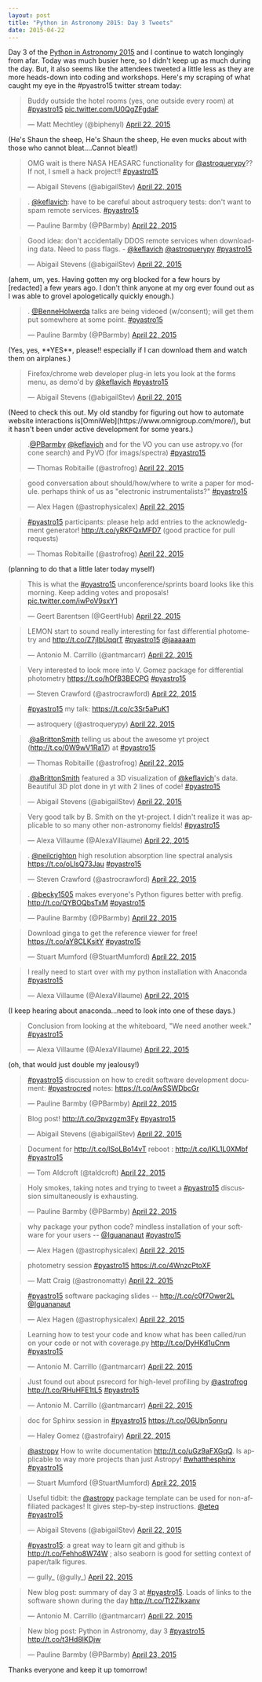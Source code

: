 ```yaml
---
layout: post
title: "Python in Astronomy 2015: Day 3 Tweets"
date: 2015-04-22
--- 
```


Day 3 of the [Python in Astronomy 2015](http://python-in-astronomy.github.io) and I continue to watch longingly from afar. Today was much busier here, so I didn't keep up as much during the day.  But, it also seems like the attendees tweeted a little less as they are more heads-down into coding and workshops.  Here's my scraping of what caught my eye in the #pyastro15 twitter stream today:

<!--more-->

<blockquote class="twitter-tweet" lang="en" data-theme="dark"><p>Buddy outside the hotel rooms (yes, one outside every room) at <a href="https://twitter.com/hashtag/pyastro15?src=hash">#pyastro15</a> <a href="http://t.co/U0QgZFgdaF">pic.twitter.com/U0QgZFgdaF</a></p>&mdash; Matt Mechtley (@biphenyl) <a href="https://twitter.com/biphenyl/status/590771089548115969">April 22, 2015</a></blockquote> <script async src="//platform.twitter.com/widgets.js" charset="utf-8"></script>
(He's Shaun the sheep, He's Shaun the sheep, He even mucks about with those who cannot bleat....Cannot bleat!)
<blockquote class="twitter-tweet" lang="en" data-theme="dark"><p>OMG wait is there NASA HEASARC functionality for <a href="https://twitter.com/astroquerypy">@astroquerypy</a>?? If not, I smell a hack project!! <a href="https://twitter.com/hashtag/pyastro15?src=hash">#pyastro15</a></p>&mdash; Abigail Stevens (@abigailStev) <a href="https://twitter.com/abigailStev/status/590782275048054786">April 22, 2015</a></blockquote> <script async src="//platform.twitter.com/widgets.js" charset="utf-8"></script>
<blockquote class="twitter-tweet" lang="en" data-theme="dark"><p>. <a href="https://twitter.com/keflavich">@keflavich</a>: have to be careful about astroquery tests: don&#39;t want to spam remote services. <a href="https://twitter.com/hashtag/pyastro15?src=hash">#pyastro15</a></p>&mdash; Pauline Barmby (@PBarmby) <a href="https://twitter.com/PBarmby/status/590783326673330176">April 22, 2015</a></blockquote> <script async src="//platform.twitter.com/widgets.js" charset="utf-8"></script>
<blockquote class="twitter-tweet" lang="en" data-theme="dark"><p>Good idea: don&#39;t accidentally DDOS remote services when downloading data. Need to pass flags. - <a href="https://twitter.com/keflavich">@keflavich</a> <a href="https://twitter.com/astroquerypy">@astroquerypy</a> <a href="https://twitter.com/hashtag/pyastro15?src=hash">#pyastro15</a></p>&mdash; Abigail Stevens (@abigailStev) <a href="https://twitter.com/abigailStev/status/590783604365647873">April 22, 2015</a></blockquote> <script async src="//platform.twitter.com/widgets.js" charset="utf-8"></script>
(ahem, um, yes. Having gotten my org blocked for a few hours by [redacted] a few years ago. I don't think anyone at my org ever found out as I was able to grovel apologetically quickly enough.)
<blockquote class="twitter-tweet" lang="en" data-theme="dark"><p>. <a href="https://twitter.com/BenneHolwerda">@BenneHolwerda</a> talks are being videoed (w/consent); will get them put somewhere at some point. <a href="https://twitter.com/hashtag/pyastro15?src=hash">#pyastro15</a></p>&mdash; Pauline Barmby (@PBarmby) <a href="https://twitter.com/PBarmby/status/590783853876379648">April 22, 2015</a></blockquote> <script async src="//platform.twitter.com/widgets.js" charset="utf-8"></script>
(Yes, yes, **YES**, please!!  especially if I can download them and watch them on airplanes.)
<blockquote class="twitter-tweet" lang="en" data-theme="dark"><p>Firefox/chrome web developer plug-in lets you look at the forms menu, as demo&#39;d by <a href="https://twitter.com/keflavich">@keflavich</a> <a href="https://twitter.com/hashtag/pyastro15?src=hash">#pyastro15</a></p>&mdash; Abigail Stevens (@abigailStev) <a href="https://twitter.com/abigailStev/status/590784865202741248">April 22, 2015</a></blockquote> <script async src="//platform.twitter.com/widgets.js" charset="utf-8"></script>
(Need to check this out.  My old standby for figuring out how to automate website interactions is[OmniWeb](https://www.omnigroup.com/more/), but it hasn't been under active development for some years.)
<blockquote class="twitter-tweet" lang="en" data-theme="dark"><p>.<a href="https://twitter.com/PBarmby">@PBarmby</a> <a href="https://twitter.com/keflavich">@keflavich</a> and for the VO you can use astropy.vo (for cone search) and PyVO (for imags/spectra) <a href="https://twitter.com/hashtag/pyastro15?src=hash">#pyastro15</a></p>&mdash; Thomas Robitaille (@astrofrog) <a href="https://twitter.com/astrofrog/status/590785424840400896">April 22, 2015</a></blockquote> <script async src="//platform.twitter.com/widgets.js" charset="utf-8"></script>
<blockquote class="twitter-tweet" lang="en" data-theme="dark"><p>good conversation about should/how/where to write a paper for module. perhaps think of us as &quot;electronic instrumentalists?&quot; <a href="https://twitter.com/hashtag/pyastro15?src=hash">#pyastro15</a></p>&mdash; Alex Hagen (@astrophysicalex) <a href="https://twitter.com/astrophysicalex/status/590787196933701632">April 22, 2015</a></blockquote> <script async src="//platform.twitter.com/widgets.js" charset="utf-8"></script>
<blockquote class="twitter-tweet" lang="en" data-theme="dark"><p><a href="https://twitter.com/hashtag/pyastro15?src=hash">#pyastro15</a> participants: please help add entries to the acknowledgment generator! <a href="http://t.co/yRKFQxMFD7">http://t.co/yRKFQxMFD7</a> (good practice for pull requests)</p>&mdash; Thomas Robitaille (@astrofrog) <a href="https://twitter.com/astrofrog/status/590787883960815616">April 22, 2015</a></blockquote> <script async src="//platform.twitter.com/widgets.js" charset="utf-8"></script>
(planning to do that a little later today myself)
<blockquote class="twitter-tweet" lang="en" data-theme="dark"><p>This is what the <a href="https://twitter.com/hashtag/pyastro15?src=hash">#pyastro15</a> unconference/sprints board looks like this morning. Keep adding votes and proposals! <a href="http://t.co/iwPoV9sxY1">pic.twitter.com/iwPoV9sxY1</a></p>&mdash; Geert Barentsen (@GeertHub) <a href="https://twitter.com/GeertHub/status/590788373738086400">April 22, 2015</a></blockquote> <script async src="//platform.twitter.com/widgets.js" charset="utf-8"></script>
<blockquote class="twitter-tweet" lang="en" data-theme="dark"><p>LEMON start to sound really interesting for fast differential photometry and <a href="http://t.co/Z7jIbUqqrT">http://t.co/Z7jIbUqqrT</a> <a href="https://twitter.com/hashtag/pyastro15?src=hash">#pyastro15</a> <a href="https://twitter.com/jaaaaam">@jaaaaam</a></p>&mdash; Antonio M. Carrillo (@antmarcarr) <a href="https://twitter.com/antmarcarr/status/590788995875020800">April 22, 2015</a></blockquote> <script async src="//platform.twitter.com/widgets.js" charset="utf-8"></script>
<blockquote class="twitter-tweet" lang="en" data-theme="dark"><p>Very interested to look more into V. Gomez package for differential photometry <a href="https://t.co/hOfB3BECPG">https://t.co/hOfB3BECPG</a> <a href="https://twitter.com/hashtag/pyastro15?src=hash">#pyastro15</a></p>&mdash; Steven Crawford (@astrocrawford) <a href="https://twitter.com/astrocrawford/status/590792261279076352">April 22, 2015</a></blockquote> <script async src="//platform.twitter.com/widgets.js" charset="utf-8"></script>
<blockquote class="twitter-tweet" lang="en" data-theme="dark"><p><a href="https://twitter.com/hashtag/pyastro15?src=hash">#pyastro15</a> my talk: <a href="https://t.co/c3Sr5aPuK1">https://t.co/c3Sr5aPuK1</a></p>&mdash; astroquery (@astroquerypy) <a href="https://twitter.com/astroquerypy/status/590794270983991296">April 22, 2015</a></blockquote> <script async src="//platform.twitter.com/widgets.js" charset="utf-8"></script>
<blockquote class="twitter-tweet" lang="en" data-theme="dark"><p>.<a href="https://twitter.com/aBrittonSmith">@aBrittonSmith</a> telling us about the awesome yt project (<a href="http://t.co/0W9wV1Ra17">http://t.co/0W9wV1Ra17</a>) at <a href="https://twitter.com/hashtag/pyastro15?src=hash">#pyastro15</a></p>&mdash; Thomas Robitaille (@astrofrog) <a href="https://twitter.com/astrofrog/status/590806907880919040">April 22, 2015</a></blockquote> <script async src="//platform.twitter.com/widgets.js" charset="utf-8"></script>
<blockquote class="twitter-tweet" lang="en" data-theme="dark"><p>.<a href="https://twitter.com/aBrittonSmith">@aBrittonSmith</a> featured a 3D visualization of <a href="https://twitter.com/keflavich">@keflavich</a>&#39;s data. Beautiful 3D plot done in yt with 2 lines of code! <a href="https://twitter.com/hashtag/pyastro15?src=hash">#pyastro15</a></p>&mdash; Abigail Stevens (@abigailStev) <a href="https://twitter.com/abigailStev/status/590812135418163200">April 22, 2015</a></blockquote> <script async src="//platform.twitter.com/widgets.js" charset="utf-8"></script>
<blockquote class="twitter-tweet" lang="en" data-theme="dark"><p>Very good talk by B. Smith on the yt-project. I didn&#39;t realize it was applicable to so many other non-astronomy fields! <a href="https://twitter.com/hashtag/pyastro15?src=hash">#pyastro15</a></p>&mdash; Alexa Villaume (@AlexaVillaume) <a href="https://twitter.com/AlexaVillaume/status/590814944142225408">April 22, 2015</a></blockquote> <script async src="//platform.twitter.com/widgets.js" charset="utf-8"></script>
<blockquote class="twitter-tweet" lang="en" data-theme="dark"><p>. <a href="https://twitter.com/neilcrighton">@neilcrighton</a> high resolution absorption line spectral analysis <a href="https://t.co/oLlsQ73Jau">https://t.co/oLlsQ73Jau</a> <a href="https://twitter.com/hashtag/pyastro15?src=hash">#pyastro15</a></p>&mdash; Steven Crawford (@astrocrawford) <a href="https://twitter.com/astrocrawford/status/590821068413218816">April 22, 2015</a></blockquote> <script async src="//platform.twitter.com/widgets.js" charset="utf-8"></script>
<blockquote class="twitter-tweet" lang="en" data-theme="dark"><p>. <a href="https://twitter.com/becky1505">@becky1505</a> makes everyone&#39;s Python figures better with prefig. <a href="http://t.co/QYBOQbsTxM">http://t.co/QYBOQbsTxM</a> <a href="https://twitter.com/hashtag/pyastro15?src=hash">#pyastro15</a></p>&mdash; Pauline Barmby (@PBarmby) <a href="https://twitter.com/PBarmby/status/590824440201682944">April 22, 2015</a></blockquote> <script async src="//platform.twitter.com/widgets.js" charset="utf-8"></script>
<blockquote class="twitter-tweet" lang="en" data-theme="dark"><p>Download ginga to get the reference viewer for free! <a href="https://t.co/aY8CLKsitY">https://t.co/aY8CLKsitY</a> <a href="https://twitter.com/hashtag/pyastro15?src=hash">#pyastro15</a></p>&mdash; Stuart Mumford (@StuartMumford) <a href="https://twitter.com/StuartMumford/status/590825443449823232">April 22, 2015</a></blockquote> <script async src="//platform.twitter.com/widgets.js" charset="utf-8"></script>
<blockquote class="twitter-tweet" lang="en" data-theme="dark"><p>I really need to start over with my python installation with Anaconda <a href="https://twitter.com/hashtag/pyastro15?src=hash">#pyastro15</a></p>&mdash; Alexa Villaume (@AlexaVillaume) <a href="https://twitter.com/AlexaVillaume/status/590827032830935040">April 22, 2015</a></blockquote> <script async src="//platform.twitter.com/widgets.js" charset="utf-8"></script>
(I keep hearing about anaconda...need to look into one of these days.)
<blockquote class="twitter-tweet" lang="en" data-theme="dark"><p>Conclusion from looking at the whiteboard, &quot;We need another week.&quot; <a href="https://twitter.com/hashtag/pyastro15?src=hash">#pyastro15</a></p>&mdash; Alexa Villaume (@AlexaVillaume) <a href="https://twitter.com/AlexaVillaume/status/590844067464015872">April 22, 2015</a></blockquote> <script async src="//platform.twitter.com/widgets.js" charset="utf-8"></script>
(oh, that would just double my jealousy!)
<blockquote class="twitter-tweet" lang="en" data-theme="dark"><p><a href="https://twitter.com/hashtag/pyastro15?src=hash">#pyastro15</a> discussion on how to credit software development document: <a href="https://twitter.com/hashtag/pyastrocred?src=hash">#pyastrocred</a> notes: <a href="https://t.co/AwSSWDbcGr">https://t.co/AwSSWDbcGr</a></p>&mdash; Pauline Barmby (@PBarmby) <a href="https://twitter.com/PBarmby/status/590848803982471168">April 22, 2015</a></blockquote> <script async src="//platform.twitter.com/widgets.js" charset="utf-8"></script>
<blockquote class="twitter-tweet" lang="en" data-theme="dark"><p>Blog post! <a href="http://t.co/3pvzgzm3Fy">http://t.co/3pvzgzm3Fy</a> <a href="https://twitter.com/hashtag/pyastro15?src=hash">#pyastro15</a></p>&mdash; Abigail Stevens (@abigailStev) <a href="https://twitter.com/abigailStev/status/590850276011204608">April 22, 2015</a></blockquote> <script async src="//platform.twitter.com/widgets.js" charset="utf-8"></script>
<blockquote class="twitter-tweet" lang="en" data-theme="dark"><p>Document for <a href="http://t.co/ISoLBo14vT">http://t.co/ISoLBo14vT</a> reboot : <a href="http://t.co/lKL1L0XMbf">http://t.co/lKL1L0XMbf</a> <a href="https://twitter.com/hashtag/pyastro15?src=hash">#pyastro15</a></p>&mdash; Tom Aldcroft (@taldcroft) <a href="https://twitter.com/taldcroft/status/590866130937458688">April 22, 2015</a></blockquote> <script async src="//platform.twitter.com/widgets.js" charset="utf-8"></script>
<blockquote class="twitter-tweet" lang="en" data-theme="dark"><p>Holy smokes, taking notes and trying to tweet a <a href="https://twitter.com/hashtag/pyastro15?src=hash">#pyastro15</a> discussion simultaneously is exhausting.</p>&mdash; Pauline Barmby (@PBarmby) <a href="https://twitter.com/PBarmby/status/590866534958034945">April 22, 2015</a></blockquote> <script async src="//platform.twitter.com/widgets.js" charset="utf-8"></script>
<blockquote class="twitter-tweet" lang="en" data-theme="dark"><p>why package your python code? mindless installation of your software for your users -- <a href="https://twitter.com/Iguananaut">@Iguananaut</a> <a href="https://twitter.com/hashtag/pyastro15?src=hash">#pyastro15</a></p>&mdash; Alex Hagen (@astrophysicalex) <a href="https://twitter.com/astrophysicalex/status/590867798362087426">April 22, 2015</a></blockquote> <script async src="//platform.twitter.com/widgets.js" charset="utf-8"></script>
<blockquote class="twitter-tweet" lang="en" data-theme="dark"><p>photometry session <a href="https://twitter.com/hashtag/pyastro15?src=hash">#pyastro15</a> <a href="https://t.co/4WnzcPtoXF">https://t.co/4WnzcPtoXF</a></p>&mdash; Matt Craig (@astronomatty) <a href="https://twitter.com/astronomatty/status/590868027379490816">April 22, 2015</a></blockquote> <script async src="//platform.twitter.com/widgets.js" charset="utf-8"></script>
<blockquote class="twitter-tweet" lang="en" data-theme="dark"><p><a href="https://twitter.com/hashtag/pyastro15?src=hash">#pyastro15</a> software packaging slides -- <a href="http://t.co/c0f7Ower2L">http://t.co/c0f7Ower2L</a> <a href="https://twitter.com/Iguananaut">@Iguananaut</a></p>&mdash; Alex Hagen (@astrophysicalex) <a href="https://twitter.com/astrophysicalex/status/590868231109398528">April 22, 2015</a></blockquote> <script async src="//platform.twitter.com/widgets.js" charset="utf-8"></script>
<blockquote class="twitter-tweet" lang="en" data-theme="dark"><p>Learning how to test your code and know what has been called/run on your code or not with coverage.py <a href="http://t.co/DyHKd1uCnm">http://t.co/DyHKd1uCnm</a> <a href="https://twitter.com/hashtag/pyastro15?src=hash">#pyastro15</a></p>&mdash; Antonio M. Carrillo (@antmarcarr) <a href="https://twitter.com/antmarcarr/status/590888080812417024">April 22, 2015</a></blockquote> <script async src="//platform.twitter.com/widgets.js" charset="utf-8"></script>
<blockquote class="twitter-tweet" lang="en" data-theme="dark"><p>Just found out about psrecord for high-level profiling by <a href="https://twitter.com/astrofrog">@astrofrog</a> <a href="http://t.co/RHuHFE1tL5">http://t.co/RHuHFE1tL5</a> <a href="https://twitter.com/hashtag/pyastro15?src=hash">#pyastro15</a></p>&mdash; Antonio M. Carrillo (@antmarcarr) <a href="https://twitter.com/antmarcarr/status/590890856774774785">April 22, 2015</a></blockquote> <script async src="//platform.twitter.com/widgets.js" charset="utf-8"></script>
<blockquote class="twitter-tweet" lang="en" data-theme="dark"><p>doc for Sphinx session in <a href="https://twitter.com/hashtag/pyastro15?src=hash">#pyastro15</a> <a href="https://t.co/06Ubn5onru">https://t.co/06Ubn5onru</a></p>&mdash; Haley Gomez (@astrofairy) <a href="https://twitter.com/astrofairy/status/590892037915987968">April 22, 2015</a></blockquote> <script async src="//platform.twitter.com/widgets.js" charset="utf-8"></script>
<blockquote class="twitter-tweet" lang="en" data-theme="dark"><p><a href="https://twitter.com/astropy">@astropy</a> How to write documentation <a href="http://t.co/uGz9aFXGqQ">http://t.co/uGz9aFXGqQ</a>. Is applicable to way more projects than just Astropy! <a href="https://twitter.com/hashtag/whatthesphinx?src=hash">#whatthesphinx</a> <a href="https://twitter.com/hashtag/pyastro15?src=hash">#pyastro15</a></p>&mdash; Stuart Mumford (@StuartMumford) <a href="https://twitter.com/StuartMumford/status/590898000832114688">April 22, 2015</a></blockquote> <script async src="//platform.twitter.com/widgets.js" charset="utf-8"></script>
<blockquote class="twitter-tweet" lang="en" data-theme="dark"><p>Useful tidbit: the <a href="https://twitter.com/astropy">@astropy</a> package template can be used for non-affiliated packages! It gives step-by-step instructions. <a href="https://twitter.com/eteq">@eteq</a> <a href="https://twitter.com/hashtag/pyastro15?src=hash">#pyastro15</a></p>&mdash; Abigail Stevens (@abigailStev) <a href="https://twitter.com/abigailStev/status/590921966820970496">April 22, 2015</a></blockquote> <script async src="//platform.twitter.com/widgets.js" charset="utf-8"></script>
<blockquote class="twitter-tweet" lang="en" data-theme="dark"><p><a href="https://twitter.com/hashtag/pyastro15?src=hash">#pyastro15</a>: a great way to learn git and github is <a href="http://t.co/Fehho8W74W">http://t.co/Fehho8W74W</a> ; also seaborn is good for setting context of paper/talk figures.</p>&mdash; gully_ (@gully_) <a href="https://twitter.com/gully_/status/590934518510452736">April 22, 2015</a></blockquote> <script async src="//platform.twitter.com/widgets.js" charset="utf-8"></script>
<blockquote class="twitter-tweet" lang="en" data-theme="dark"><p>New blog post: summary of day 3 at <a href="https://twitter.com/hashtag/pyastro15?src=hash">#pyastro15</a>. Loads of links to the software shown during the day <a href="http://t.co/Tt2ZIkxanv">http://t.co/Tt2ZIkxanv</a></p>&mdash; Antonio M. Carrillo (@antmarcarr) <a href="https://twitter.com/antmarcarr/status/591016074591784960">April 22, 2015</a></blockquote> <script async src="//platform.twitter.com/widgets.js" charset="utf-8"></script>
<blockquote class="twitter-tweet" lang="en" data-theme="dark"><p>New blog post: Python in Astronomy, day 3 <a href="https://twitter.com/hashtag/pyastro15?src=hash">#pyastro15</a> <a href="http://t.co/t3Hd8lKDjw">http://t.co/t3Hd8lKDjw</a></p>&mdash; Pauline Barmby (@PBarmby) <a href="https://twitter.com/PBarmby/status/591144666734731264">April 23, 2015</a></blockquote> <script async src="//platform.twitter.com/widgets.js" charset="utf-8"></script>

Thanks everyone and keep it up tomorrow!
